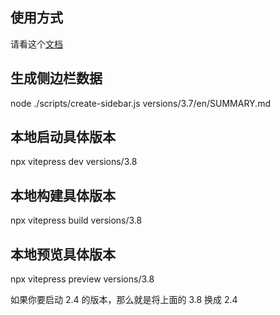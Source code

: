 ## 使用方式
请看这个[文档](https://github.com/cocos/3d-tasks/discussions/18224)

## 生成侧边栏数据
node ./scripts/create-sidebar.js versions/3.7/en/SUMMARY.md

## 本地启动具体版本
npx vitepress dev versions/3.8

## 本地构建具体版本
npx vitepress build versions/3.8

## 本地预览具体版本
npx vitepress preview versions/3.8

如果你要启动 2.4 的版本，那么就是将上面的 3.8 换成 2.4